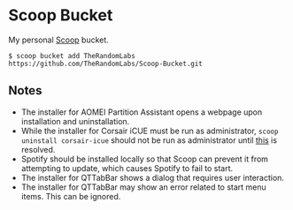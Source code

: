 # Scoop Bucket

My personal [Scoop](https://github.com/lukesampson/scoop) bucket.

	$ scoop bucket add TheRandomLabs https://github.com/TheRandomLabs/Scoop-Bucket.git

## Notes

* The installer for AOMEI Partition Assistant opens a webpage upon installation and uninstallation.
* While the installer for Corsair iCUE must be run as administrator, `scoop uninstall corsair-icue`
should not be run as administrator until
[this](https://github.com/lukesampson/scoop/issues/2952#issuecomment-542531849) is resolved.
* Spotify should be installed locally so that Scoop can prevent it from attempting to update, which
causes Spotify to fail to start.
* The installer for QTTabBar shows a dialog that requires user interaction.
* The installer for QTTabBar may show an error related to start menu items. This can be ignored.
